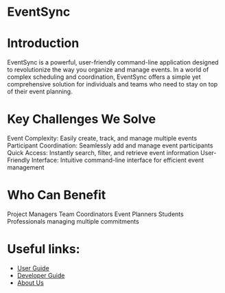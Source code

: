# EventSync

# Introduction
EventSync is a powerful, user-friendly command-line application designed to revolutionize the way you organize and manage events. In a world of complex scheduling and coordination, EventSync offers a simple yet comprehensive solution for individuals and teams who need to stay on top of their event planning.

# Key Challenges We Solve

Event Complexity: Easily create, track, and manage multiple events
Participant Coordination: Seamlessly add and manage event participants
Quick Access: Instantly search, filter, and retrieve event information
User-Friendly Interface: Intuitive command-line interface for efficient event management

# Who Can Benefit

Project Managers
Team Coordinators
Event Planners
Students
Professionals managing multiple commitments

# Useful links:
* [User Guide](UserGuide.md)
* [Developer Guide](DeveloperGuide.md)
* [About Us](AboutUs.md)
